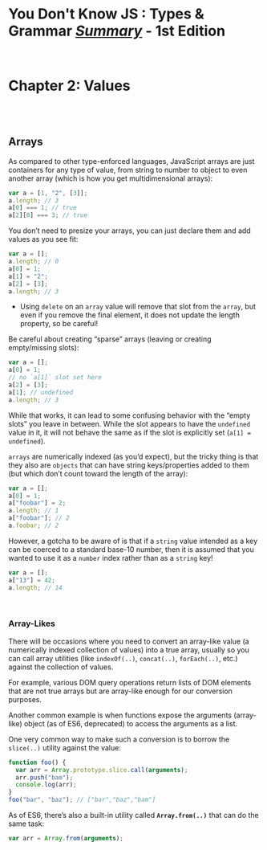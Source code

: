 # You Don't Know JS : Types & Grammar <ins>**_Summary_**</ins> - 1st Edition

<br>

# Chapter 2: Values

<br><br>

## Arrays

As compared to other type-enforced languages, JavaScript arrays are just containers for any type of value, from string to number to object to even another array (which is how you get multidimensional arrays):

```js
var a = [1, "2", [3]];
a.length; // 3
a[0] === 1; // true
a[2][0] === 3; // true
```

You don’t need to presize your arrays, you can just declare them and add values as you see fit:

```js
var a = [];
a.length; // 0
a[0] = 1;
a[1] = "2";
a[2] = [3];
a.length; // 3
```

- Using `delete` on an `array` value will remove that slot from the `array`, but even if you remove the final element, it does not update the length property, so be careful!

Be careful about creating “sparse” arrays (leaving or creating empty/missing slots):

```js
var a = [];
a[0] = 1;
// no `a[1]` slot set here
a[2] = [3];
a[1]; // undefined
a.length; // 3
```

While that works, it can lead to some confusing behavior with the “empty slots” you leave in between. While the slot appears to have the `undefined` value in it, it will not behave the same as if the slot is explicitly set (`a[1] = undefined`).

`arrays` are numerically indexed (as you’d expect), but the tricky thing is that they also are `objects` that can have string keys/properties added to them (but which don’t count toward the length of the array):

```js
var a = [];
a[0] = 1;
a["foobar"] = 2;
a.length; // 1
a["foobar"]; // 2
a.foobar; // 2
```

However, a gotcha to be aware of is that if a `string` value intended as a key can be coerced to a standard base-10 number, then it is assumed that you wanted to use it as a `number` index rather than as a `string` key!

```js
var a = [];
a["13"] = 42;
a.length; // 14
```

<br>

### Array-Likes

There will be occasions where you need to convert an array-like value (a numerically indexed collection of values) into a true array, usually so you can call array utilities (like `indexOf(..)`, `concat(..)`, `forEach(..)`, etc.) against the collection of values.

For example, various DOM query operations return lists of DOM elements that are not true arrays but are array-like enough for our conversion purposes.

Another common example is when functions expose the arguments (array-like) object (as of ES6, deprecated) to access the arguments as a list.

One very common way to make such a conversion is to borrow the `slice(..)` utility against the value:

```js
function foo() {
  var arr = Array.prototype.slice.call(arguments);
  arr.push("bam");
  console.log(arr);
}
foo("bar", "baz"); // ["bar","baz","bam"]
```

As of ES6, there’s also a built-in utility called **`Array.from(..)`** that can do the same task:

```js
var arr = Array.from(arguments);
```
